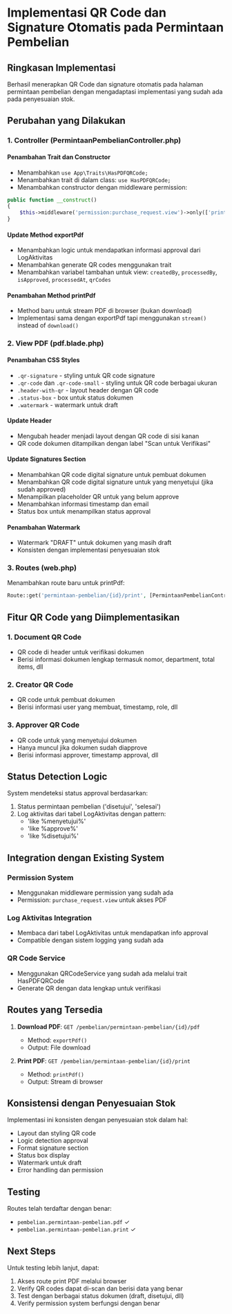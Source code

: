 # Implementasi QR Code dan Signature Otomatis pada Permintaan Pembelian

## Ringkasan Implementasi

Berhasil menerapkan QR Code dan signature otomatis pada halaman permintaan pembelian dengan mengadaptasi implementasi yang sudah ada pada penyesuaian stok.

## Perubahan yang Dilakukan

### 1. Controller (PermintaanPembelianController.php)

#### Penambahan Trait dan Constructor

-   Menambahkan `use App\Traits\HasPDFQRCode;`
-   Menambahkan trait di dalam class: `use HasPDFQRCode;`
-   Menambahkan constructor dengan middleware permission:

```php
public function __construct()
{
    $this->middleware('permission:purchase_request.view')->only(['printPdf', 'exportPdf']);
}
```

#### Update Method exportPdf

-   Menambahkan logic untuk mendapatkan informasi approval dari LogAktivitas
-   Menambahkan generate QR codes menggunakan trait
-   Menambahkan variabel tambahan untuk view: `createdBy`, `processedBy`, `isApproved`, `processedAt`, `qrCodes`

#### Penambahan Method printPdf

-   Method baru untuk stream PDF di browser (bukan download)
-   Implementasi sama dengan exportPdf tapi menggunakan `stream()` instead of `download()`

### 2. View PDF (pdf.blade.php)

#### Penambahan CSS Styles

-   `.qr-signature` - styling untuk QR code signature
-   `.qr-code` dan `.qr-code-small` - styling untuk QR code berbagai ukuran
-   `.header-with-qr` - layout header dengan QR code
-   `.status-box` - box untuk status dokumen
-   `.watermark` - watermark untuk draft

#### Update Header

-   Mengubah header menjadi layout dengan QR code di sisi kanan
-   QR code dokumen ditampilkan dengan label "Scan untuk Verifikasi"

#### Update Signatures Section

-   Menambahkan QR code digital signature untuk pembuat dokumen
-   Menambahkan QR code digital signature untuk yang menyetujui (jika sudah approved)
-   Menampilkan placeholder QR untuk yang belum approve
-   Menambahkan informasi timestamp dan email
-   Status box untuk menampilkan status approval

#### Penambahan Watermark

-   Watermark "DRAFT" untuk dokumen yang masih draft
-   Konsisten dengan implementasi penyesuaian stok

### 3. Routes (web.php)

Menambahkan route baru untuk printPdf:

```php
Route::get('permintaan-pembelian/{id}/print', [PermintaanPembelianController::class, 'printPdf'])->name('permintaan-pembelian.print');
```

## Fitur QR Code yang Diimplementasikan

### 1. Document QR Code

-   QR code di header untuk verifikasi dokumen
-   Berisi informasi dokumen lengkap termasuk nomor, department, total items, dll

### 2. Creator QR Code

-   QR code untuk pembuat dokumen
-   Berisi informasi user yang membuat, timestamp, role, dll

### 3. Approver QR Code

-   QR code untuk yang menyetujui dokumen
-   Hanya muncul jika dokumen sudah diapprove
-   Berisi informasi approver, timestamp approval, dll

## Status Detection Logic

System mendeteksi status approval berdasarkan:

1. Status permintaan pembelian ('disetujui', 'selesai')
2. Log aktivitas dari tabel LogAktivitas dengan pattern:
    - 'like %menyetujui%'
    - 'like %approve%'
    - 'like %disetujui%'

## Integration dengan Existing System

### Permission System

-   Menggunakan middleware permission yang sudah ada
-   Permission: `purchase_request.view` untuk akses PDF

### Log Aktivitas Integration

-   Membaca dari tabel LogAktivitas untuk mendapatkan info approval
-   Compatible dengan sistem logging yang sudah ada

### QR Code Service

-   Menggunakan QRCodeService yang sudah ada melalui trait HasPDFQRCode
-   Generate QR dengan data lengkap untuk verifikasi

## Routes yang Tersedia

1. **Download PDF**: `GET /pembelian/permintaan-pembelian/{id}/pdf`

    - Method: `exportPdf()`
    - Output: File download

2. **Print PDF**: `GET /pembelian/permintaan-pembelian/{id}/print`
    - Method: `printPdf()`
    - Output: Stream di browser

## Konsistensi dengan Penyesuaian Stok

Implementasi ini konsisten dengan penyesuaian stok dalam hal:

-   Layout dan styling QR code
-   Logic detection approval
-   Format signature section
-   Status box display
-   Watermark untuk draft
-   Error handling dan permission

## Testing

Routes telah terdaftar dengan benar:

-   `pembelian.permintaan-pembelian.pdf` ✓
-   `pembelian.permintaan-pembelian.print` ✓

## Next Steps

Untuk testing lebih lanjut, dapat:

1. Akses route print PDF melalui browser
2. Verify QR codes dapat di-scan dan berisi data yang benar
3. Test dengan berbagai status dokumen (draft, disetujui, dll)
4. Verify permission system berfungsi dengan benar
